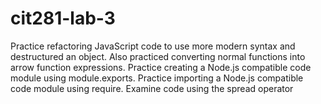 # cit281-lab-3
Practice refactoring JavaScript code to use more modern syntax and destructured an object. Also practiced converting normal functions into arrow function expressions. Practice creating a Node.js compatible code module using module.exports. Practice importing a Node.js compatible code module using require. Examine code using the spread operator
